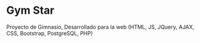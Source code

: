 # Gym Star
Proyecto de Gimnasio, Desarrollado para la web (HTML, JS, JQuery, AJAX, CSS, Bootstrap, PostgreSQL, PHP)
